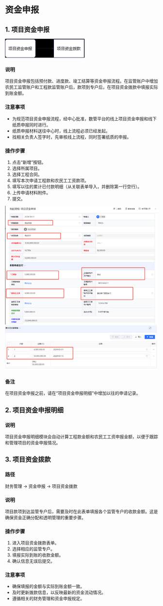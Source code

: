 # 资金申报
## 1. 项目资金申报
![项目资金申报流程图](./imgs/lct.png)
### 说明
项目资金申报包括预付款、进度款、竣工结算等资金申报流程。在监管账户中增加农民工监管账户和工程款监管账户后，款项到专户后，在项目资金拨款中填报实际到账金额。
### 注意事项
- 为规范项目资金申报流程，经中心批准，数管平台的线上项目资金申报和线下纸质申报同时进行。
- 纸质申报材料送往中心时，线上流程必须已经发起。
- 找相关负责人签字时，先审核线上流程，同时签署纸质的申报。
### 操作步骤
1. 点击“新增”按钮。
2. 选择所属项目。
3. 选择工程合同。
4. 填写本次申请工程款和农民工工资款项。
5. 填写以往的累计已付款明细（从关联表单导入，并删除第一行空行）。
6. 上传申请材料附件。
7. 提交。

![项目资金申报流程图](./imgs/xmzjsb.png)
![项目资金申报流程图](./imgs/xmzjsb1.png)
### 备注
在项目资金申报之前，请在“项目资金申报明细”中增加以往的申请记录。


## 2. 项目资金申报明细

### 说明

项目资金申报明细模块会自动计算工程款金额和农民工工资申报金额，以便于跟踪和管理项目的资金申报情况。

## 3. 项目资金拨款

### 路径

财务管理 -> 资金申报 -> 项目资金拨款

### 说明

项目款项到达监管专户后，需要及时在此表单填报各个监管专户的收款金额。这是确保资金正确分配和透明管理的重要步骤。

### 操作步骤

1. 进入项目资金拨款表单。
2. 选择相应的监管专户。
3. 填报实际到账的收款金额。
4. 确认信息无误后提交。

### 注意事项

- 确保填报的金额与实际到账金额一致。
- 及时更新拨款信息，以反映最新的资金流动情况。
- 遵循相关的财务管理和资金申报规定。


